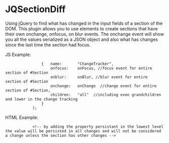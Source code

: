 # JQSectionDiff
Using jQuery to find what has changed in the input fields of a section of the DOM.  This plugin allows you to use elements to create sections that have their own onchange, onfocus, on blur events.  The onchange event will show you all the values serialized as a JSON object and also what has changes since the last time the section had focus.

JS Example:
```			$("#Section").focusGroup(
				{	name:		"ChangeTracker",
					onfocus:	onFocus, //focus event for entire section of #Section
					onblur:		onBlur, //blur event for entire section of #Section
					onchange:	onChange  //change event for entire section of #Section,
					children:	"all"  //including even grandchildren and lower in the change tracking
				}
			);
```
HTML Example:

```			<input type="hidden" name="addressId" value="9823592" persistant /> 
			<!-- by adding the property persistant in the lowest level the value will be persisted in all changes and will not be considered a change unless the section has other changes -->
```
